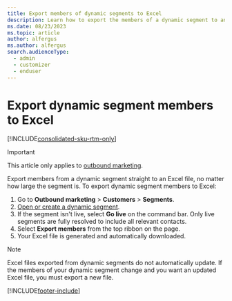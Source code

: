 ```yaml
---
title: Export members of dynamic segments to Excel
description: Learn how to export the members of a dynamic segment to an Excel file from Dynamics 365 Customer Insights - Journeys.
ms.date: 08/23/2023
ms.topic: article
author: alfergus
ms.author: alfergus
search.audienceType: 
  - admin
  - customizer
  - enduser
---
```


# Export dynamic segment members to Excel

[!INCLUDE[consolidated-sku-rtm-only](./includes/consolidated-sku-rtm-only.md)]

> [!IMPORTANT]
> This article only applies to [outbound marketing](/dynamics365/marketing/user-guide).

Export members from a dynamic segment straight to an Excel file, no matter how large the segment is. To export dynamic segment members to Excel:

1. Go to **Outbound marketing** > **Customers** > **Segments**.
1. [Open or create a dynamic segment](segmentation-lists-subscriptions.md).
1. If the segment isn't live, select **Go live** on the command bar. Only live segments are fully resolved to include all relevant contacts.
1. Select **Export members** from the top ribbon on the page.
1. Your Excel file is generated and automatically downloaded.

> [!Note]
> Excel files exported from dynamic segments do not automatically update. If the members of your dynamic segment change and you want an updated Excel file, you must export a new file.

[!INCLUDE[footer-include](./includes/footer-banner.md)]
